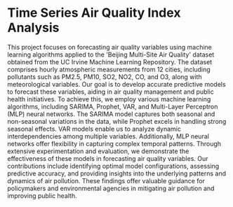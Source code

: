# Time Series Air Quality Index Analysis

This project focuses on forecasting air quality variables using machine learning algorithms applied to the 'Beijing Multi-Site Air Quality' dataset obtained from the UC Irvine Machine Learning Repository. The dataset comprises hourly atmospheric measurements from 12 cities, including pollutants such as PM2.5, PM10, SO2, NO2, CO, and O3, along with meteorological variables. Our goal is to develop accurate predictive models to forecast these variables, aiding in air quality management and public health initiatives. To achieve this, we employ various machine learning algorithms, including SARIMA, Prophet, VAR, and Multi-Layer Perceptron (MLP) neural networks. The SARIMA model captures both seasonal and non-seasonal variations in the data, while Prophet excels in handling strong seasonal effects. VAR models enable us to analyze dynamic interdependencies among multiple variables. Additionally, MLP neural networks offer flexibility in capturing complex temporal patterns. Through extensive experimentation and evaluation, we demonstrate the effectiveness of these models
in forecasting air quality variables. Our contributions include identifying optimal model configurations, assessing predictive accuracy, and providing insights into the underlying patterns and dynamics of air pollution. These findings offer valuable guidance for policymakers and environmental agencies in mitigating air pollution and improving public health.
